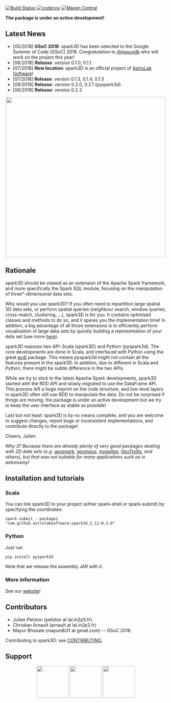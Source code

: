 [![Build Status](https://travis-ci.org/astrolabsoftware/spark3D.svg?branch=master)](https://travis-ci.org/astrolabsoftware/spark3D)
[![codecov](https://codecov.io/gh/astrolabsoftware/spark3D/branch/master/graph/badge.svg)](https://codecov.io/gh/astrolabsoftware/spark3D)
[![Maven Central](https://maven-badges.herokuapp.com/maven-central/com.github.astrolabsoftware/spark3d_2.11/badge.svg?style=flat)](https://maven-badges.herokuapp.com/maven-central/com.github.astrolabsoftware/spark3d_2.11)

**The package is under an active development!**

## Latest News

- [05/2018] **GSoC 2018**: spark3D has been selected to the Google Summer of Code (GSoC) 2018. Congratulation to [@mayurdb](https://github.com/mayurdb) who will work on the project this year!
- [06/2018] **Release**: version 0.1.0, 0.1.1
- [07/2018] **New location**: spark3D is an official project of [AstroLab Software](https://astrolabsoftware.github.io/)!
- [07/2018] **Release**: version 0.1.3, 0.1.4, 0.1.5
- [08/2018] **Release**: version 0.2.0, 0.2.1 (pyspark3d)
- [09/2018] **Release**: version 0.2.2

<p align="center"><img width="500" src="https://github.com/astrolabsoftware/spark3D/raw/master/pic/spark3d_newapi.png"/>
</p>

## Rationale

spark3D should be viewed as an extension of the Apache Spark framework, and more specifically the Spark SQL module, focusing on the manipulation of three*-dimensional data sets.

Why would you use spark3D? If you often need to repartition large spatial 3D data sets, or perform spatial queries (neighbour search, window queries, cross-match, clustering, ...), spark3D is for you. It contains optimised classes and methods to do so, and it spares you the implementation time! In addition, a big advantage of all those extensions is to efficiently perform visualisation of large data sets by quickly building a representation of your data set (see more [here](https://astrolabsoftware.github.io/spark3D/)).

spark3D exposes two API: Scala (spark3D) and Python (pyspark3d). The core developments are done in Scala, and interfaced with Python using the great [py4j](https://www.py4j.org/) package. This means pyspark3d might not contain all the features present in the spark3D.
In addition, due to different in Scala and Python, there might be subtle difference in the two APIs.

While we try to stick to the latest Apache Spark developments, spark3D started with the RDD API and slowly migrated to use the DataFrame API. This process left a huge imprint on the code structure, and low-level layers in spark3D often still use RDD to manipulate the data. Do not be surprised if things are moving, the package is under an active development but we try to keep the user interface as stable as possible!

Last but not least: spark3D is by no means complete, and you are welcome to suggest changes, report bugs or inconsistent implementations, and contribute directly to the package!

Cheers,
Julien

*Why 3? Because there are already plenty of very good packages dealing with 2D data sets (e.g. [geospark](http://geospark.datasyslab.org/), [geomesa](https://www.geomesa.org/), [magellan](https://magellan.ghost.io/), [GeoTrellis](https://github.com/locationtech/geotrellis), and others), but that was not suitable for many applications such as in astronomy!*

## Installation and tutorials

### Scala

You can link spark3D to your project (either spark-shell or spark-submit) by specifying the coordinates:

```
spark-submit --packages "com.github.astrolabsoftware:spark3d_2.11:0.3.0"
```

### Python

Just run

```bash
pip install pyspark3d
```

Note that we release the assembly JAR with it.

### More information

See our [website](https://astrolabsoftware.github.io/spark3D/)!

## Contributors

* Julien Peloton (peloton at lal.in2p3.fr)
* Christian Arnault (arnault at lal.in2p3.fr)
* Mayur Bhosale (mayurdb31 at gmail.com) -- GSoC 2018.

Contributing to spark3D: see [CONTRIBUTING](https://github.com/astrolabsoftware/spark3D/blob/master/CONTRIBUTING.md).

## Support

<p align="center"><img width="100" src="https://github.com/astrolabsoftware/spark-fits/raw/master/pic/lal_logo.jpg"/> <img width="100" src="https://github.com/astrolabsoftware/spark-fits/raw/master/pic/psud.png"/> <img width="100" src="https://github.com/astrolabsoftware/spark-fits/raw/master/pic/1012px-Centre_national_de_la_recherche_scientifique.svg.png"/></p>
